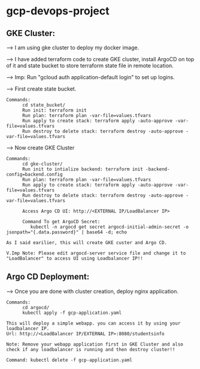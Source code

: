 # gcp-devops-project

GKE Cluster:
------------
--> I am using gke cluster to deploy my docker image.

--> I have added terraform code to create GKE cluster, install ArgoCD on top of it and state bucket to store terraform state file in remote location.

--> Imp: Run "gcloud auth application-default login" to set up logins.

--> First create state bucket. 
    
    Commands:
          cd state_bucket/
          Run init: terraform init
          Run plan: terraform plan -var-file=values.tfvars
          Run apply to create stack: terraform apply -auto-approve -var-file=values.tfvars
          Run destroy to delete stack: terraform destroy -auto-approve -var-file=values.tfvars

--> Now create GKE Cluster

    Commands:
          cd gke-cluster/
          Run init to intialize backend: terraform init -backend-config=backend.config
          Run plan: terraform plan -var-file=values.tfvars
          Run apply to create stack: terraform apply -auto-approve -var-file=values.tfvars
          Run destroy to delete stack: terraform destroy -auto-approve -var-file=values.tfvars 
 
          Access Argo CD UI: http://<EXTERNAL IP/LoadBalancer IP>
 
          Command To get ArgoCD Secret:
             kubectl -n argocd get secret argocd-initial-admin-secret -o jsonpath="{.data.password}" | base64 -d; echo

    As I said earilier, this will create GKE custer and Argo CD. 
  
    V.Imp Note: Please edit argocd-server service file and change it to "LoadBalancer" to access UI using Loadbalancer IP!!

Argo CD Deployment:
------------------

--> Once you are done with cluster creation, deploy nginx application.

    Commands:
          cd argocd/
          kubectl apply -f gcp-application.yaml

    This will deploy a simple webapp. you can access it by using your loadbalancer IP.
    Url: http://<LoadBalancer IP/EXTERNAL IP>:8080/studentsinfo

    Note: Remove your webapp application first in GKE Cluster and also check if any loadbalancer is running and then destroy cluster!!

    Command: kubectl delete -f gcp-application.yaml
